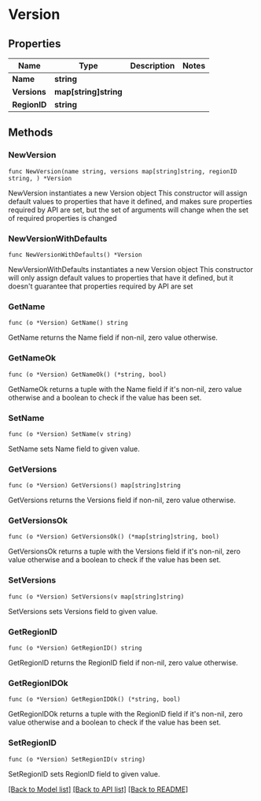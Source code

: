 # Version

## Properties

Name | Type | Description | Notes
------------ | ------------- | ------------- | -------------
**Name** | **string** |  | 
**Versions** | **map[string]string** |  | 
**RegionID** | **string** |  | 

## Methods

### NewVersion

`func NewVersion(name string, versions map[string]string, regionID string, ) *Version`

NewVersion instantiates a new Version object
This constructor will assign default values to properties that have it defined,
and makes sure properties required by API are set, but the set of arguments
will change when the set of required properties is changed

### NewVersionWithDefaults

`func NewVersionWithDefaults() *Version`

NewVersionWithDefaults instantiates a new Version object
This constructor will only assign default values to properties that have it defined,
but it doesn't guarantee that properties required by API are set

### GetName

`func (o *Version) GetName() string`

GetName returns the Name field if non-nil, zero value otherwise.

### GetNameOk

`func (o *Version) GetNameOk() (*string, bool)`

GetNameOk returns a tuple with the Name field if it's non-nil, zero value otherwise
and a boolean to check if the value has been set.

### SetName

`func (o *Version) SetName(v string)`

SetName sets Name field to given value.


### GetVersions

`func (o *Version) GetVersions() map[string]string`

GetVersions returns the Versions field if non-nil, zero value otherwise.

### GetVersionsOk

`func (o *Version) GetVersionsOk() (*map[string]string, bool)`

GetVersionsOk returns a tuple with the Versions field if it's non-nil, zero value otherwise
and a boolean to check if the value has been set.

### SetVersions

`func (o *Version) SetVersions(v map[string]string)`

SetVersions sets Versions field to given value.


### GetRegionID

`func (o *Version) GetRegionID() string`

GetRegionID returns the RegionID field if non-nil, zero value otherwise.

### GetRegionIDOk

`func (o *Version) GetRegionIDOk() (*string, bool)`

GetRegionIDOk returns a tuple with the RegionID field if it's non-nil, zero value otherwise
and a boolean to check if the value has been set.

### SetRegionID

`func (o *Version) SetRegionID(v string)`

SetRegionID sets RegionID field to given value.



[[Back to Model list]](../README.md#documentation-for-models) [[Back to API list]](../README.md#documentation-for-api-endpoints) [[Back to README]](../README.md)


